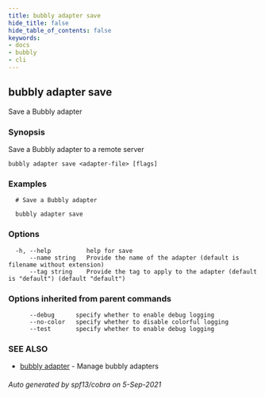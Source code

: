 ```yaml
---
title: bubbly adapter save
hide_title: false
hide_table_of_contents: false
keywords:
- docs
- bubbly
- cli
---
```

## bubbly adapter save

Save a Bubbly adapter

### Synopsis

Save a Bubbly adapter to a remote server



```
bubbly adapter save <adapter-file> [flags]
```

### Examples

```
  # Save a Bubbly adapter
  
  bubbly adapter save
```

### Options

```
  -h, --help          help for save
      --name string   Provide the name of the adapter (default is filename without extension)
      --tag string    Provide the tag to apply to the adapter (default is "default") (default "default")
```

### Options inherited from parent commands

```
      --debug      specify whether to enable debug logging
      --no-color   specify whether to disable colorful logging
      --test       specify whether to enable debug logging
```

### SEE ALSO

* [bubbly adapter](bubbly_adapter.md)	 - Manage bubbly adapters

###### Auto generated by spf13/cobra on 5-Sep-2021
